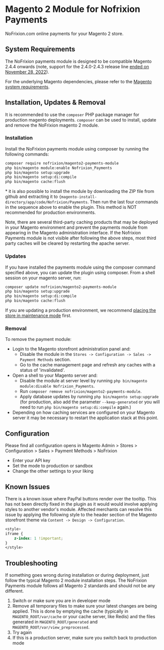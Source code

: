 # Magento 2 Module for Nofrixion Payments ##

NoFrixion.com online payments for your Magento 2 store.

## System Requirements ##

The NoFrixion payments module is designed to be compatible Magento 2.4.4 onwards (note, support for the 2.4.0-2.4.3 release line [ended on November 28, 2022](https://experienceleague.adobe.com/docs/commerce-operations/release/versions.html?lang=en)).

For the underlying Magento dependencies, please refer to the [Magento system requirements](https://experienceleague.adobe.com/docs/commerce-operations/installation-guide/system-requirements.html).

## Installation, Updates & Removal ##

It is recommended to use the `composer` PHP package manager for production magento deployments. `composer` can be used to install, update and remove the NoFrixion magento 2 module.

### Installation ###

Install the NoFrixion payments module using composer by running the following commands:

```bash
composer require nofrixion/magento2-payments-module
php bin/magento module:enable Nofrixion_Payments
php bin/magento setup:upgrade
php bin/magento setup:di:compile
php bin/magento cache:flush
```

\* it is also possible to install the module by downloading the ZIP file from github and extracting it to `{magento-install-directory/app/code/Nofrixion/Payments`. Then run the last four commands in the sequence above to enable the plugin. This method is NOT recommended for production environments.

Note, there are several third-party caching products that may be deployed in your Magento environment and prevent the payments module from appearing in the Magento administration interface. If the Nofrixion Payments module is not visible after following the above steps, most third party caches will be cleared by restarting the apache server.

### Updates ###

If you have installed the payments module using the composer command specified above, you can update the plugin using composer. From a shell session on your magento server, run:

```bash
composer update nofrixion/magento2-payments-module
php bin/magento setup:upgrade
php bin/magento setup:di:compile
php bin/magento cache:flush
```

If you are updating a production environment, we recommend [placing the store in maintenance mode](https://experienceleague.adobe.com/docs/commerce-operations/installation-guide/tutorials/maintenance-mode.html) first.

### Removal ###

To remove the payment module:

- Login to the Magento storefront administration panel and:
  - Disable the module in the `Stores -> Configuration -> Sales -> Payment Methods` section.
  - Go to the cache management page and refresh any caches with a status of 'invalidated'.
- Open a shell to your Magento server and:
  - Disable the module at server level by running `php bin/magento module:disable Nofrixion_Payments`.
  - Run `composer remove nofrixion/magento2-payments-module`.
  - Apply database updates by running `php bin/magento setup:upgrade` (for production, also add the parameter `--keep-generated` or you will need to run `php bin/magento setup:di:compile` again.)
- Depending on how caching services are configured on your Magento server it may be necessary to restart the application stack at this point.

## Configuration ##

Please find all configuration opens in Magento Admin > Stores > Configuration > Sales > Payment Methods > NoFrixion

- Enter your API key
- Set the mode to production or sandbox
- Change the other settings to your liking

## Known Issues ##

There is a known issue where PayPal buttons render over the tooltip. This has not been directly fixed in the plugin as it would would involve applying styles to another vendor's module. Affected merchants can resolve this issue by applying the following style to the header section of the Magento storefront theme via `Content -> Design -> Configuration`.

```css
<style>
iframe {
    z-index: 1 !important;
}
</style>
```

## Troubleshooting ##

If something goes wrong during installation or during deployment, just follow the typical Magento 2 module installation steps. The NoFrixion Payments module follows all Magento 2 standards and should not be any different.

1. Switch or make sure you are in developer mode
2. Remove all temporary files to make sure your latest changes are being applied. This is done by emptying the cache (typically in `MAGENTO_ROOT/var/cache` or your cache server, like Redis) and the files generated in `MAGENTO_ROOT/generated` and `MAGENTO_ROOT/var/view_preprocessed`.
3. Try again
4. If this is a production server, make sure you switch back to production mode
